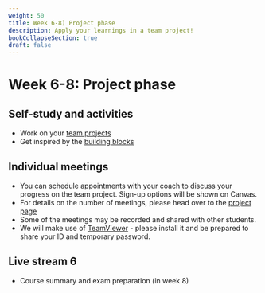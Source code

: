 ```yaml
---
weight: 50
title: Week 6-8) Project phase
description: Apply your learnings in a team project!
bookCollapseSection: true
draft: false
---
```


# Week 6-8: Project phase

## Self-study and activities
- Work on your [team projects](docs/course/project)
- Get inspired by the [building blocks](docs/building-blocks/)

## Individual meetings
- You can schedule appointments with your coach to discuss your progress on the team project. Sign-up options will be shown on Canvas.
- For details on the number of meetings, please head over to the [project page](docs/course/project)
- Some of the meetings may be recorded and shared with other students.
- We will make use of [TeamViewer](https://tilburgsciencehub.com/building-blocks/configure-your-computer/automation-and-workflows/teamviewer/) - please install it and be prepared to share your ID and temporary password.

## Live stream 6
- Course summary and exam preparation (in week 8)

<!--
<br>
{{< button relref="week5" >}}Previous week{{< /button >}}
-->
